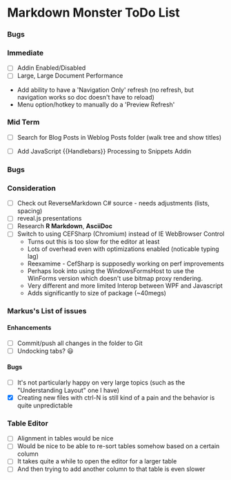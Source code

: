 ﻿# Markdown Monster ToDo List

### Bugs

### Immediate
* [ ] Addin Enabled/Disabled
* [ ] Large, Large Document Performance  
*  Add ability to have a 'Navigation Only' refresh (no refresh, but navigation works so doc doesn't have to reload)
*  Menu option/hotkey to manually do a 'Preview Refresh'

### Mid Term
* [ ] Search for Blog Posts in Weblog Posts folder (walk tree and show titles)
* [ ] Add JavaScript {{Handlebars}} Processing to Snippets Addin


### Bugs


### Consideration
* [ ] Check out ReverseMarkdown C# source - needs adjustments (lists, spacing)
* [ ] reveal.js presentations
* [ ] Research **R Markdown**, **AsciiDoc**
* [ ] Switch to using CEFSharp (Chromium) instead of IE WebBrowser Control 
    * Turns out this is too slow for the editor at least
    * Lots of overhead even with optimizations enabled (noticable typing lag)
    * Reexamime - CefSharp is supposedly working on perf improvements
    * Perhaps look into using the WindowsFormsHost to use the WinForms version
      which doesn't use bitmap proxy rendering.
    * Very different and more limited Interop between WPF and Javascript
    * Adds significantly to size of package (~40megs)
        
### Markus's List of issues

#### Enhancements
    

* [ ] Commit/push all changes in the folder to Git
* [ ] Undocking tabs? :smiley:

#### Bugs 
* [ ] It's not particularly happy on very large topics (such as the "Understanding Layout" one I have)
* [x] Creating new files with ctrl-N is still kind of a pain and the behavior is quite unpredictable

### Table Editor
* [ ] Alignment in tables would be nice
* [ ] Would be nice to be able to re-sort tables somehow based on a certain column
* [ ] It takes quite a while to open the editor for a larger table
* [ ] And then trying to add another column to that table is even slower
